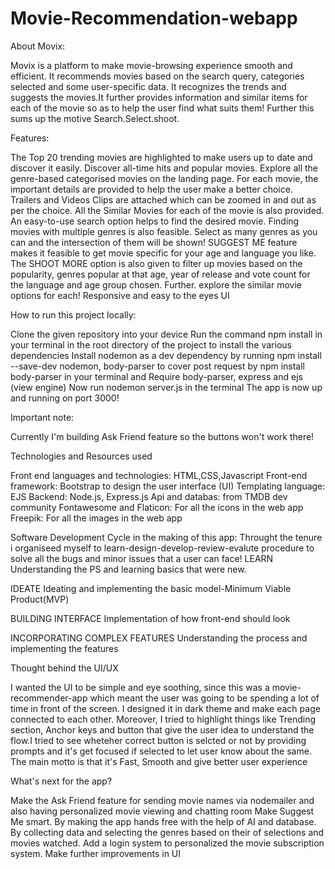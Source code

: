 # Movie-Recommendation-webapp
About Movix:

Movix is a platform to make movie-browsing experience smooth and efficient. It recommends movies based on the search query, categories selected and some user-specific data. It recognizes the trends and suggests the movies.It further provides information and similar items for each of the movie so as to help the user find what suits them! Further this sums up the motive Search.Select.shoot.




Features:

The Top 20 trending movies are highlighted to make users up to date and discover it easily.
Discover all-time hits and popular movies.
Explore all the genre-based categorised movies on the landing page. 
For each movie, the important details are provided to help the user make a better choice.
Trailers and Videos Clips are attached which can be zoomed in and out as per the choice.
All the Similar Movies for each of the movie is also provided.
An easy-to-use search option helps to find the desired movie.
Finding movies with multiple genres is also feasible. Select as many genres as you can and the intersection of them will be shown!
SUGGEST ME feature makes it feasible to get movie specific for your age and language you like.
The SHOOT MORE option is also given to filter up movies based on the popularity, genres popular at that age, year of release and vote count for the language and age group chosen.
Further. explore the similar movie options for each!
Responsive and easy to the eyes UI





How to run this project locally:

Clone the given repository into your device
Run the command npm install in your terminal in the root directory of the project to install the various dependencies
Install nodemon as a dev dependency by running npm install --save-dev nodemon, body-parser to cover post request by npm install body-parser
 in your terminal and Require body-parser, express and ejs (view engine)
Now run nodemon server.js in the terminal
The app is now up and running on port 3000!





Important note:

Currently I'm building Ask Friend feature so the buttons won't work there! 







Technologies and Resources used

Front end languages and technologies: HTML,CSS,Javascript
Front-end framework: Bootstrap to design the user interface (UI)
Templating language: EJS
Backend: Node.js, Express.js
Api and databas: from TMDB dev community
Fontawesome and Flaticon: For all the icons in the web app
Freepik: For all the images in the web app






Software Development Cycle in the making of this app:
Throught the tenure i organiseed myself to learn-design-develop-review-evalute procedure to solve all the bugs and minor issues that a user can face!
LEARN
Understanding the PS and learning basics that were new.

IDEATE
Ideating and implementing the basic model-Minimum Viable Product(MVP)

BUILDING INTERFACE
Implementation of how front-end should look

INCORPORATING COMPLEX FEATURES
Understanding the process and implementing the features








Thought behind the UI/UX

I wanted the UI to be simple and eye soothing, since this was a movie-recommender-app which meant the user was going to be spending a lot of time in front of the screen. I designed it in dark theme and make each page connected to each other. Moreover, I tried to highlight things like Trending section, Anchor keys and button that give the user idea to understand the flow.I tried to see wheteher correct button is selcted or not by providing prompts and it's get focused if selected to let user know about the same. The main motto is that it's Fast, Smooth and give better user experience








What's next for the app?

Make the Ask Friend feature for sending movie names via nodemailer and also having personalized movie viewing and chatting room
Make Suggest Me smart. By making the app hands free with the help of AI and database. By collecting data and selecting the genres based on their of selections and movies watched.
Add a login system to personalized the movie subscription system.
Make further improvements in UI
